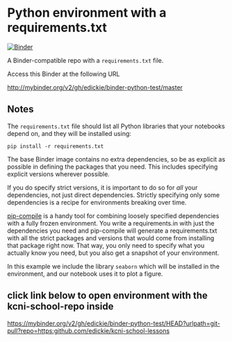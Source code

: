# Python environment with a requirements.txt

[![Binder](http://mybinder.org/badge_logo.svg)](http://mybinder.org/v2/gh/edickie/binder-python-test/master)

A Binder-compatible repo with a `requirements.txt` file.

Access this Binder at the following URL

http://mybinder.org/v2/gh/edickie/binder-python-test/master

## Notes
The `requirements.txt` file should list all Python libraries that your notebooks
depend on, and they will be installed using:

```
pip install -r requirements.txt
```

The base Binder image contains no extra dependencies, so be as
explicit as possible in defining the packages that you need. This includes
specifying explicit versions wherever possible.

If you do specify strict versions, it is important to do so for *all*
your dependencies, not just direct dependencies.
Strictly specifying only some dependencies is a recipe for environments
breaking over time.

[pip-compile](https://github.com/jazzband/pip-tools/) is a handy
tool for combining loosely specified dependencies with a fully frozen environment.
You write a requirements.in with just the dependencies you need
and pip-compile will generate a requirements.txt with all the strict packages and versions that would come from installing that package right now.
That way, you only need to specify what you actually know you need,
but you also get a snapshot of your environment.

In this example we include the library `seaborn` which will be installed in
the environment, and our notebook uses it to plot a figure.

## click link below to open environment with the kcni-school-repo inside

https://mybinder.org/v2/gh/edickie/binder-python-test/HEAD?urlpath=git-pull?repo=https:github.com/edickie/kcni-school-lessons

